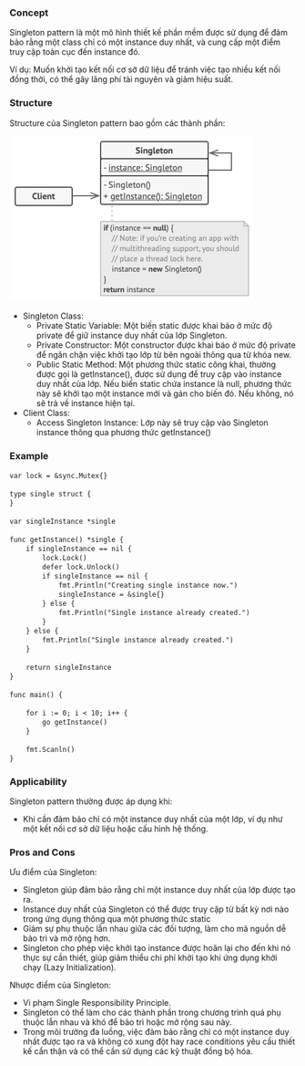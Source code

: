 ### Concept
Singleton pattern là một mô hình thiết kế phần mềm được sử dụng để đảm bảo rằng một class chỉ có một instance duy nhất, và cung cấp một điểm truy cập toàn cục đến instance đó.

Ví dụ: Muốn khởi tạo kết nối cơ sở dữ liệu để tránh việc tạo nhiều kết nối đồng thời, có thể gây lãng phí tài nguyên và giảm hiệu suất.

### Structure
Structure của Singleton pattern bao gồm các thành phần:

![observer_structure](../../access/singleton_structure.png)

- Singleton Class:
    - Private Static Variable: Một biến static được khai báo ở mức độ private để giữ instance duy nhất của lớp Singleton.
    - Private Constructor: Một constructor được khai báo ở mức độ private để ngăn chặn việc khởi tạo lớp từ bên ngoài thông qua từ khóa new.
    - Public Static Method: Một phương thức static công khai, thường được gọi là getInstance(), được sử dụng để truy cập vào instance duy nhất của lớp. Nếu biến static chứa instance là null, phương thức này sẽ khởi tạo một instance mới và gán cho biến đó. Nếu không, nó sẽ trả về instance hiện tại.
- Client Class:
    - Access Singleton Instance: Lớp này sẽ truy cập vào Singleton instance thông qua phương thức getInstance()

### Example
```
var lock = &sync.Mutex{}

type single struct {
}

var singleInstance *single

func getInstance() *single {
	if singleInstance == nil {
		lock.Lock()
		defer lock.Unlock()
		if singleInstance == nil {
			fmt.Println("Creating single instance now.")
			singleInstance = &single{}
		} else {
			fmt.Println("Single instance already created.")
		}
	} else {
		fmt.Println("Single instance already created.")
	}

	return singleInstance
}

func main() {

	for i := 0; i < 10; i++ {
		go getInstance()
	}

	fmt.Scanln()
}

```

### Applicability
Singleton pattern thường được áp dụng khi:

- Khi cần đảm bảo chỉ có một instance duy nhất của một lớp, ví dụ như một kết nối cơ sở dữ liệu hoặc cấu hình hệ thống.

### Pros and Cons
Ưu điểm của Singleton:

- Singleton giúp đảm bảo rằng chỉ một instance duy nhất của lớp được tạo ra.
- Instance duy nhất của Singleton có thể được truy cập từ bất kỳ nơi nào trong ứng dụng thông qua một phương thức static
- Giảm sự phụ thuộc lẫn nhau giữa các đối tượng, làm cho mã nguồn dễ bảo trì và mở rộng hơn.
- Singleton cho phép việc khởi tạo instance được hoãn lại cho đến khi nó thực sự cần thiết, giúp giảm thiểu chi phí khởi tạo khi ứng dụng khởi chạy (Lazy Initialization).

Nhược điểm của Singleton:

- Vi phạm Single Responsibility Principle.
- Singleton có thể làm cho các thành phần trong chương trình quá phụ thuộc lẫn nhau và khó để bảo trì hoặc mở rộng sau này.
- Trong môi trường đa luồng, việc đảm bảo rằng chỉ có một instance duy nhất được tạo ra và không có xung đột hay race conditions yêu cầu thiết kế cẩn thận và có thể cần sử dụng các kỹ thuật đồng bộ hóa.
